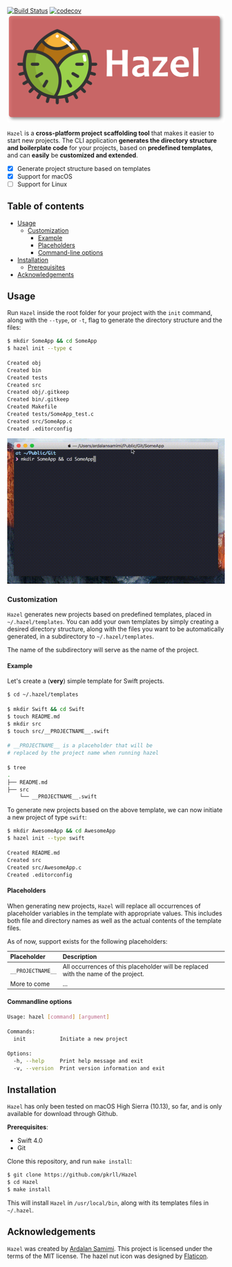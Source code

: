 [![Build Status](https://travis-ci.org/pkrll/Hazel.svg?branch=master)](https://travis-ci.org/pkrll/Hazel)
[![codecov](https://codecov.io/gh/pkrll/Hazel/branch/master/graph/badge.svg)](https://codecov.io/gh/pkrll/Hazel)
<img src=".assets/hazel.png" data-canonical-src=".assets/hazel.png" />

``Hazel`` is a **cross-platform project scaffolding tool** that makes it easier to start new projects. The CLI application **generates the directory structure and boilerplate code** for your projects, based on **predefined templates**, and can **easily** be **customized and extended**.

- [x] Generate project structure based on templates
- [x] Support for macOS
- [ ] Support for Linux

## Table of contents

* [Usage](#usage)
	* [Customization](#customization)
		* [Example](#example)
		* [Placeholders](#placeholders)
		* [Command-line options](#command-line-options)
* [Installation](#installation)
	* [Prerequisites](#prerequisites)
* [Acknowledgements](#acknowledgements)

## Usage

Run ``Hazel`` inside the root folder for your project with the ``init`` command, along with the ``--type``, or ``-t``, flag to generate the directory structure and the files:

```bash
$ mkdir SomeApp && cd SomeApp
$ hazel init --type c

Created obj
Created bin
Created tests
Created src
Created obj/.gitkeep
Created bin/.gitkeep
Created Makefile
Created tests/SomeApp_test.c
Created src/SomeApp.c
Created .editorconfig
```

<img src=".assets/hazel.gif">

### Customization

``Hazel`` generates new projects based on predefined templates, placed in ``~/.hazel/templates``. You can add your own templates by simply creating a desired directory structure, along with the files you want to be automatically generated, in a subdirectory to ``~/.hazel/templates``.

The name of the subdirectory will serve as the name of the project.

#### Example

Let's create a (**very**) simple template for Swift projects.

```bash
$ cd ~/.hazel/templates

$ mkdir Swift && cd Swift
$ touch README.md
$ mkdir src
$ touch src/__PROJECTNAME__.swift

# __PROJECTNAME__ is a placeholder that will be
# replaced by the project name when running hazel

$ tree
.
├── README.md
├── src
    └── __PROJECTNAME__.swift
```

To generate new projects based on the above template, we can now initiate a new project of type ``swift``:

```bash
$ mkdir AwesomeApp && cd AwesomeApp
$ hazel init --type swift

Created README.md
Created src
Created src/AwesomeApp.c
Created .editorconfig
```

#### Placeholders

When generating new projects, ``Hazel`` will replace all occurrences of placeholder variables in the template with appropriate values. This includes both file and directory names as well as the actual contents of the template files.

As of now, support exists for the following placeholders:

| Placeholder | Description |
| :------------- | :------------- |
| ``__PROJECTNAME__`` | All occurrences of this placeholder will be replaced with the name of the project.       |
| More to come | ... |

#### Commandline options

```bash
Usage: hazel [command] [argument]

Commands:
  init           Initiate a new project

Options:
  -h, --help     Print help message and exit
  -v, --version  Print version information and exit

```

## Installation

``Hazel`` has only been tested on macOS High Sierra (10.13), so far, and is only available for download through Github.

**Prerequisites**:

* Swift 4.0
* Git

Clone this repository, and run ``make install``:

```bash
$ git clone https://github.com/pkrll/Hazel
$ cd Hazel
$ make install
```

This will install ``Hazel`` in ``/usr/local/bin``, along with its templates files in ``~/.hazel``.

## Acknowledgements

``Hazel`` was created by [Ardalan Samimi](https://github.com/pkrll). This project is licensed under the terms of the MIT license. The hazel nut icon was designed by [Flaticon](https://www.flaticon.com).
